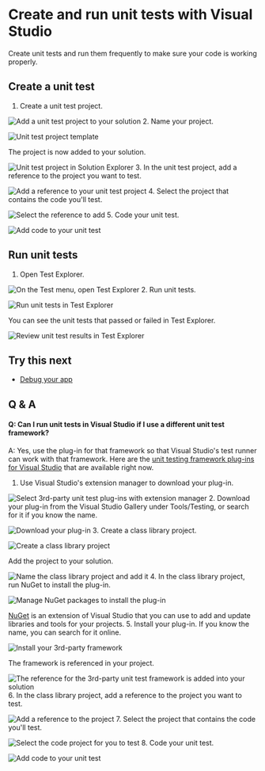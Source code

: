 <properties
	pageTitle="Create and run unit tests with Visual Studio"
  description="Create and run unit tests with Visual Studio"
  services="visual-studio-online"
  documentationCenter = ""
  authors="terryaustin"
  manager="terryaustin"
  editor="terryaustin" /> 

# Create and run unit tests with Visual Studio


Create unit tests and run them frequently to make sure your code is working properly.


## Create a unit test

1. Create a unit test project.



![Add a unit test project to your solution](./media/create-and-run-unit-tests-vs/createunittest1.png)
2. Name your project.



![Unit test project template](./media/create-and-run-unit-tests-vs/createunittest2.png)



The project is now added to your solution.



![Unit test project in Solution Explorer](./media/create-and-run-unit-tests-vs/createunittest5.png)
3. In the unit test project, add a reference to the project you want to test.



![Add a reference to your unit test project](./media/create-and-run-unit-tests-vs/createunittest6.png)
4. Select the project that contains the code you'll test.



![Select the reference to add](./media/create-and-run-unit-tests-vs/createunittest7.png)
5. Code your unit test.



![Add code to your unit test](./media/create-and-run-unit-tests-vs/createunittest8.png)

## Run unit tests

1. Open Test Explorer.



![On the Test menu, open Test Explorer](./media/create-and-run-unit-tests-vs/rununittest1.png)
2. Run unit tests.



![Run unit tests in Test Explorer](./media/create-and-run-unit-tests-vs/rununittest2.png)



You can see the unit tests that passed or failed in Test Explorer.



![Review unit test results in Test Explorer](./media/create-and-run-unit-tests-vs/rununittest3.png)

## Try this next

- [Debug your app](debug-your-app-vs.md)

## Q &amp; A

#### Q:    Can I run unit tests in Visual Studio if I use a different unit test framework?


A:  Yes, use the plug-in for that framework so that Visual Studio's test runner 
can work with that framework. Here are the 
[unit testing framework plug-ins for Visual Studio](http://go.microsoft.com/fwlink/?LinkID=246630) 
that are available right now.


1. Use Visual Studio's extension manager to download your plug-in.



![Select 3rd-party unit test plug-ins with extension manager](./media/create-and-run-unit-tests-vs/install3rdpartyunittestframeworks1.png)
2. Download your plug-in from the Visual Studio Gallery under Tools/Testing, 
or search for it if you know the name.



![Download your plug-in](./media/create-and-run-unit-tests-vs/install3rdpartyunittestframeworks2.png)
3. Create a class library project.



![Create a class library project](./media/create-and-run-unit-tests-vs/create3rdpartyunittest1.png)



Add the project to your solution.



![Name the class library project and add it](./media/create-and-run-unit-tests-vs/create3rdpartyunittest3.png)
4. In the class library project, run NuGet to install the plug-in.



![Manage NuGet packages to install the plug-in](./media/create-and-run-unit-tests-vs/create3rdpartyunittest3a.png)



[NuGet](http://nuget.codeplex.com/documentation) is an extension of Visual Studio 
that you can use to add and update libraries and tools for your projects.
5. Install your plug-in. If you know the name, you can search for it online.



![Install your 3rd-party framework](./media/create-and-run-unit-tests-vs/create3rdpartyunittest4.png)



The framework is referenced in your project.



![The reference for the 3rd-party unit test framework is added into your solution](./media/create-and-run-unit-tests-vs/create3rdpartyunittest6.png)
6. In the class library project, add a reference to the project you want to test.



![Add a reference to the project](./media/create-and-run-unit-tests-vs/createunittest6.png)
7. Select the project that contains the code you'll test.



![Select the code project for you to test](./media/create-and-run-unit-tests-vs/createunittest7.png)
8. Code your unit test.



![Add code to your unit test](./media/create-and-run-unit-tests-vs/create3rdpartyunittest7.png)
